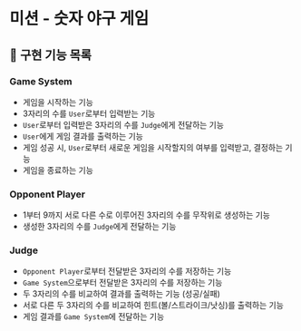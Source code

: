 # 미션 - 숫자 야구 게임

## 🚀 구현 기능 목록
### Game System
- 게임을 시작하는 기능
- 3자리의 수를 `User`로부터 입력받는 기능
- `User`로부터 입력받은 3자리의 수를 `Judge`에게 전달하는 기능
- `User`에게 게임 결과를 출력하는 기능
- 게임 성공 시, `User`로부터 새로운 게임을 시작할지의 여부를 입력받고, 결정하는 기능
- 게임을 종료하는 기능
### Opponent Player
- 1부터 9까지 서로 다른 수로 이루어진 3자리의 수를 무작위로 생성하는 기능
- 생성한 3자리의 수를 `Judge`에게 전달하는 기능
### Judge
- `Opponent Player`로부터 전달받은 3자리의 수를 저장하는 기능
- `Game System`으로부터 전달받은 3자리의 수를 저장하는 기능
- 두 3자리의 수를 비교하여 결과를 출력하는 기능 (성공/실패)
- 서로 다른 두 3자리의 수를 비교하여 힌트(볼/스트라이크/낫싱)를 출력하는 기능
- 게임 결과를 `Game System`에 전달하는 기능
